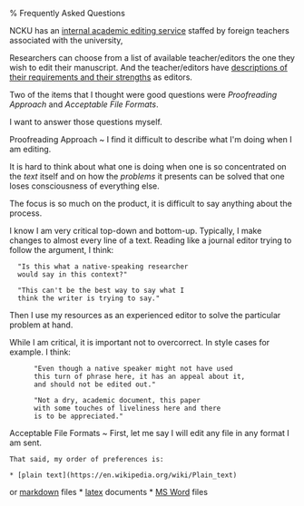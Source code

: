 % Frequently Asked Questions

NCKU has an [internal academic editing service][1]
staffed by foreign teachers associated with the university, 

Researchers can choose from a list of available teacher/editors 
the one they wish to edit their manuscript. And the teacher/editors
have [descriptions of their requirements and their strengths][2] as 
editors.

[1]: https://flc.ncku.edu.tw/p/412-1144-17900.php?Lang=en
[2]: https://flc.ncku.edu.tw/p/412-1144-22614.php?Lang=zh-tw

Two of the items that I thought were good questions were 
*Proofreading Approach* and *Acceptable File Formats*.

I want to answer those questions myself.

Proofreading Approach
  ~ I find it difficult to describe what I'm doing when I am editing.

  It is hard to think about what one is doing when one is so 
  concentrated on the *text* itself and on how the *problems* it 
  presents can be solved that one loses consciousness of everything 
  else.

  The focus is so much on the product, it is difficult to say
  anything about the process.

  I know I am very critical top-down and bottom-up. Typically,
  I make changes to almost every line of a text. Reading like 
  a journal editor trying to follow the argument, I think:

	  "Is this what a native-speaking researcher
	  would say in this context?"

	  "This can't be the best way to say what I
	  think the writer is trying to say."
  
  Then I use my resources as an experienced editor to solve the 
  particular problem at hand.

  While I am critical, it is important not to overcorrect. In style
  cases for example. I think:

          "Even though a native speaker might not have used
          this turn of phrase here, it has an appeal about it,
          and should not be edited out."

          "Not a dry, academic document, this paper
          with some touches of liveliness here and there
          is to be appreciated."

Acceptable File Formats
  ~ First, let me say I will edit any file in any format I am 
    sent.

    That said, my order of preferences is:

    * [plain text](https://en.wikipedia.org/wiki/Plain_text)
or [markdown](https://en.wikipedia.org/wiki/Markdown) files
    * [latex](https://en.wikipedia.org/wiki/LaTeX) documents
    * [MS Word](https://en.wikipedia.org/wiki/Microsoft_Word) files
